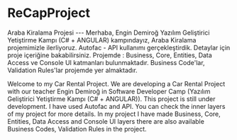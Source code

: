 # ReCapProject
Araba Kiralama Projesi ---
Merhaba, Engin Demiroğ Yazılım Geliştirici Yetiştirme Kampı (C# + ANGULAR) kampındayız, Araba Kiralama projemimizle ilerliyoruz. Autofac - API kullanımı gerçekleştirdik.
Detaylar için proje içeriğine bakabilirsiniz.
Projemde : Business, Core, Entities, Data Access ve Console UI katmanları bulunmaktadır. Business Code'lar, Validation Rules'lar projemde yer almaktadır.


Welcome to my Car Rental Project. We are developing a Car Rental Project with our teacher Engin Demiroğ in Software Developer Camp (Yazılım Geliştirici Yetiştirme Kampı (C# + ANGULAR)). This project is still under development. I have used Autofac and API. You can check the inner layers of my project for more details. In my project I have made Business, Core, Entities, Data Access and Console UI layers there are also available Business Codes, Validation Rules in the project.
